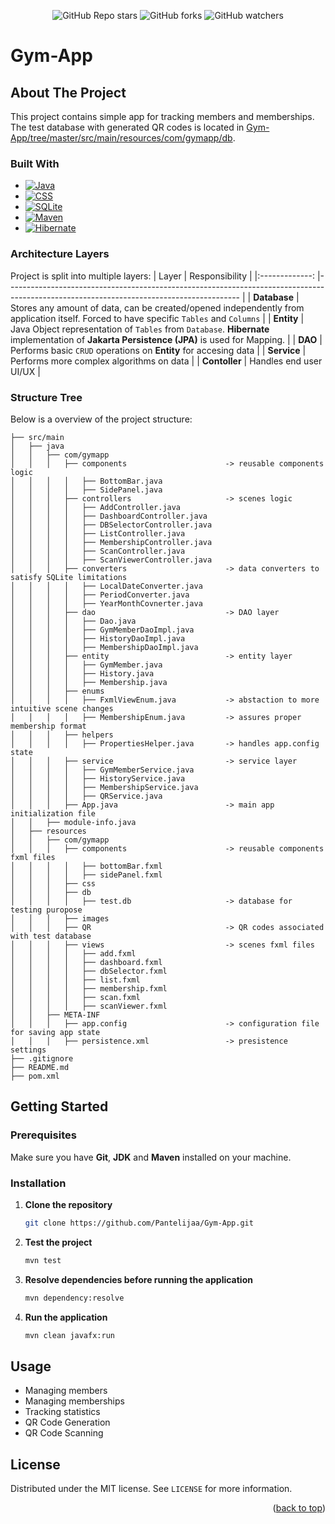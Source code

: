 <div align="center">
   
   ![GitHub Repo stars](https://img.shields.io/github/stars/Pantelijaa/Gym-App?style=flat&logo=github&color=%23d05613)
   ![GitHub forks](https://img.shields.io/github/forks/Pantelijaa/Gym-App?style=flat&logo=github&color=%234b9607)
   ![GitHub watchers](https://img.shields.io/github/watchers/Pantelijaa/Gym-App?style=flat&logo=github&color=%23143ee8)
   
</div>

<a id="readme-top"></a>

# Gym-App

## About The Project

This project contains simple app for tracking members and memberships. The test database with generated QR codes is located in [Gym-App/tree/master/src/main/resources/com/gymapp/db](https://github.com/Pantelijaa/Gym-App/tree/master/src/main/resources/com/gymapp/db).

### Built With
* [![Java][Java-badge]][Java-url]
* [![CSS][CSS-badge]][CSS-url]
* [![SQLite][SQLite-badge]][SQLite-url]
* [![Maven][Maven-badge]][Maven-url]
* [![Hibernate][Hibernate-badge]][Hibernate-url]

### Architecture Layers
Project is split into multiple layers:
|     Layer     	| Responsibility                                                                                                                         	|
|:-------------:	|----------------------------------------------------------------------------------------------------------------------------------------	|
|  **Database** 	| Stores any amount of data, can be created/opened independently from application itself. Forced to have specific `Tables` and `Columns` 	|
|   **Entity**  	| Java Object representation of `Tables` from `Database`. **Hibernate** implementation of **Jakarta Persistence (JPA)** is used for Mapping.   	|
|    **DAO**    	| Performs basic `CRUD` operations on **Entity** for accesing data                                                                       	|
|  **Service**  	| Performs more complex algorithms on data                                                                                               	|
| **Contoller** 	| Handles end user UI/UX                                                                                                         	|

### Structure Tree
Below is a overview of the project structure:

```
├── src/main
│   ├── java
│   │   ├── com/gymapp
│   │   │   ├── components                      -> reusable components logic
│   │   │   │   ├── BottomBar.java
│   │   │   │   ├── SidePanel.java
│   │   │   ├── controllers                     -> scenes logic
│   │   │   │   ├── AddController.java
│   │   │   │   ├── DashboardController.java
│   │   │   │   ├── DBSelectorController.java
│   │   │   │   ├── ListController.java
│   │   │   │   ├── MembershipController.java
│   │   │   │   ├── ScanController.java
│   │   │   │   ├── ScanViewerController.java
│   │   │   ├── converters                      -> data converters to satisfy SQLite limitations
│   │   │   │   ├── LocalDateConverter.java
│   │   │   │   ├── PeriodConverter.java
│   │   │   │   ├── YearMonthCovnerter.java
│   │   │   ├── dao                             -> DAO layer
│   │   │   │   ├── Dao.java
│   │   │   │   ├── GymMemberDaoImpl.java
│   │   │   │   ├── HistoryDaoImpl.java
│   │   │   │   ├── MembershipDaoImpl.java
│   │   │   ├── entity                          -> entity layer
│   │   │   │   ├── GymMember.java
│   │   │   │   ├── History.java
│   │   │   │   ├── Membership.java
│   │   │   ├── enums                     
│   │   │   │   ├── FxmlViewEnum.java           -> abstaction to more intuitive scene changes
│   │   │   │   ├── MembershipEnum.java         -> assures proper membership format
│   │   │   ├── helpers
│   │   │   │   ├── PropertiesHelper.java       -> handles app.config state
│   │   │   ├── service                         -> service layer
│   │   │   │   ├── GymMemberService.java
│   │   │   │   ├── HistoryService.java
│   │   │   │   ├── MembershipService.java
│   │   │   │   ├── QRService.java
│   │   │   ├── App.java                        -> main app initialization file
│   │   ├── module-info.java
│   ├── resources
│   │   ├── com/gymapp
│   │   │   ├── components                      -> reusable components fxml files
│   │   │   │   ├── bottomBar.fxml
│   │   │   │   ├── sidePanel.fxml
│   │   │   ├── css
│   │   │   ├── db
│   │   │   │   ├── test.db                     -> database for testing puropose
│   │   │   ├── images
│   │   │   ├── QR                              -> QR codes associated with test database
│   │   │   ├── views                           -> scenes fxml files
│   │   │   │   ├── add.fxml
│   │   │   │   ├── dashboard.fxml
│   │   │   │   ├── dbSelector.fxml
│   │   │   │   ├── list.fxml
│   │   │   │   ├── membership.fxml
│   │   │   │   ├── scan.fxml
│   │   │   │   ├── scanViewer.fxml
│   │   ├── META-INF
│   │   │   ├── app.config                      -> configuration file for saving app state
│   │   │   ├── persistence.xml                 -> presistence settings
├── .gitignore
├── README.md
├── pom.xml
```

## Getting Started

### Prerequisites

Make sure you have **Git**, **JDK** and **Maven** installed on your machine.

### Installation

1. **Clone the repository**
   
   ```bash
   git clone https://github.com/Pantelijaa/Gym-App.git
   ```

2. **Test the project**
   ```bash
   mvn test
   ```

3. **Resolve dependencies before running the application**
   
   ```bash
   mvn dependency:resolve
   ```
   
4. **Run the application**
   
   ```bash
   mvn clean javafx:run
   ```

## Usage
* Managing members
* Managing memberships
* Tracking statistics
* QR Code Generation
* QR Code Scanning

## License

Distributed under the MIT license. See `LICENSE` for more information.

<p align="right">(<a href="#readme-top">back to top</a>)</p>

[Java-badge]: https://img.shields.io/badge/Java-%23db8437?style=for-the-badge&logo=openjdk&link=https%3A%2F%2Fwww.java.com%2Fen%2F
[Java-url]: https://www.java.com/en/
[CSS-badge]: https://img.shields.io/badge/CSS-%23663399?style=for-the-badge&logo=css
[CSS-url]: /
[SQLite-badge]: https://img.shields.io/badge/Maven-%23C71A36?style=for-the-badge&logo=apachemaven&link=https%3A%2F%2Fmaven.apache.org%2F
[SQLite-url]: https://maven.apache.org/
[Maven-badge]: https://img.shields.io/badge/SQLite-%23003B57?style=for-the-badge&logo=sqlite&link=https%3A%2F%2Fwww.sqlite.org%2F
[Maven-url]: https://www.sqlite.org
[Hibernate-badge]: https://img.shields.io/badge/-Hibernate-%2359666C?style=for-the-badge&logo=hibernate
[Hibernate-url]: https://hibernate.org/
[GitHub-badge]: https://img.shields.io/badge/GitHub-%23181717?style=for-the-badge&logo=github&link=https%3A%2F%2Fwww.github.com/%2F
[GitHub-url]: https://github.com/




